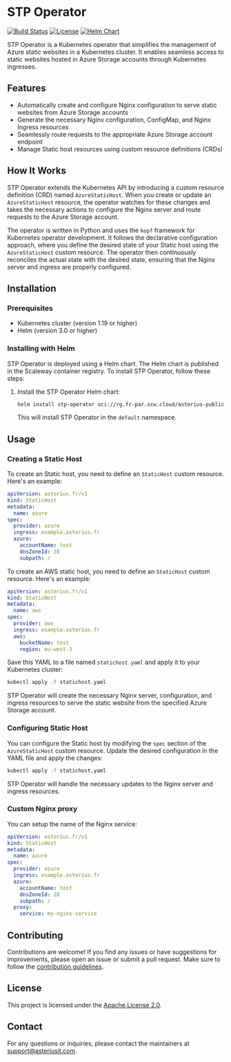 # STP Operator

[![Build Status](https://github.com/AsteriusIT/stp-operator/actions/workflows/build-deploy.yml/badge.svg)](https://github.com/AsteriusIT/stp-operator/actions/workflows/build-deploy.yml)
[![License](https://img.shields.io/badge/License-Apache%202.0-blue.svg)](https://opensource.org/licenses/Apache-2.0)
[![Helm Chart](https://img.shields.io/badge/helm%20chart-v0.0.5-blue)](https://github.com/AsteriusIT/stp-operator/releases/tag/v0.0.5)

STP Operator is a Kubernetes operator that simplifies the management of Azure
static websites in a Kubernetes cluster. It enables seamless access to static
websites hosted in Azure Storage accounts through Kubernetes ingresses.

## Features

- Automatically create and configure Nginx configuration to serve static
  websites from Azure Storage accounts
- Generate the necessary Nginx configuration, ConfigMap, and Nginx Ingress
  resources
- Seamlessly route requests to the appropriate Azure Storage account endpoint
- Manage Static host resources using custom resource definitions (CRDs)

## How It Works

STP Operator extends the Kubernetes API by introducing a custom resource
definition (CRD) named `AzureStaticHost`. When you create or update an
`AzureStaticHost` resource, the operator watches for these changes and takes the
necessary actions to configure the Nginx server and route requests to the Azure
Storage account.

The operator is written in Python and uses the `kopf` framework for Kubernetes
operator development. It follows the declarative configuration approach, where
you define the desired state of your Static host using the `AzureStaticHost`
custom resource. The operator then continuously reconciles the actual state with
the desired state, ensuring that the Nginx server and ingress are properly
configured.

## Installation

### Prerequisites

- Kubernetes cluster (version 1.19 or higher)
- Helm (version 3.0 or higher)

### Installing with Helm

STP Operator is deployed using a Helm chart. The Helm chart is published in the
Scaleway container registry. To install STP Operator, follow these steps:

1. Install the STP Operator Helm chart:
   ```bash
   helm install stp-operator oci://rg.fr-par.scw.cloud/asterius-public-helm/operators/stp-operator --version 0.0.5
   ```

   This will install STP Operator in the `default` namespace.

## Usage

### Creating a Static Host

To create an Static host, you need to define an `StaticHost` custom resource.
Here's an example:

```yaml
apiVersion: asterius.fr/v1
kind: StaticHost
metadata:
  name: azure
spec:
  provider: azure
  ingress: example.asterius.fr
  azure:
    accountName: test
    dnsZoneId: 28
    subpath: /
```

To create an AWS static host, you need to define an `StaticHost` custom
resource. Here's an example:

```yaml
apiVersion: asterius.fr/v1
kind: StaticHost
metadata:
  name: aws
spec:
  provider: aws
  ingress: example.asterius.fr
  aws:
    bucketName: test
    region: eu-west-3
```

Save this YAML to a file named `statichost.yaml` and apply it to your Kubernetes
cluster:

```bash
kubectl apply -f statichost.yaml
```

STP Operator will create the necessary Nginx server, configuration, and ingress
resources to serve the static website from the specified Azure Storage account.

### Configuring Static Host

You can configure the Static host by modifying the `spec` section of the
`AzureStaticHost` custom resource. Update the desired configuration in the YAML
file and apply the changes:

```bash
kubectl apply -f statichost.yaml
```

STP Operator will handle the necessary updates to the Nginx server and ingress
resources.

### Custom Nginx proxy

You can setup the name of the Nginx service:

```yaml
apiVersion: asterius.fr/v1
kind: StaticHost
metadata:
  name: azure
spec:
  provider: azure
  ingress: example.asterius.fr
  azure:
    accountName: test
    dnsZoneId: 28
    subpath: /
  proxy:
    service: my-nginx-service
```

## Contributing

Contributions are welcome! If you find any issues or have suggestions for
improvements, please open an issue or submit a pull request. Make sure to follow
the [contribution guidelines](CONTRIBUTING.md).

## License

This project is licensed under the [Apache License 2.0](LICENSE).

## Contact

For any questions or inquiries, please contact the maintainers at
[support@asteriusit.com](mailto:support@asteriusit.com).
